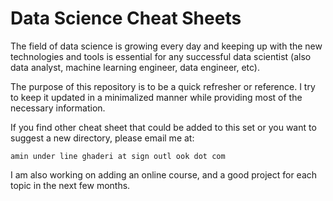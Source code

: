 # Data Science Cheat Sheets

The field of data science is growing every day and keeping up with the new technologies and tools is essential for any successful data scientist (also data analyst, machine learning engineer, data engineer, etc).

The purpose of this repository is to be a quick refresher or reference. I try to keep it updated in a minimalized manner while providing most of the necessary information.


If you find other cheat sheet that could be added to this set or you want to suggest a new directory, please email me at:

``amin under line ghaderi at sign outl ook dot com``

I am also working on adding an online course, and a good project for each topic in the next few months.
